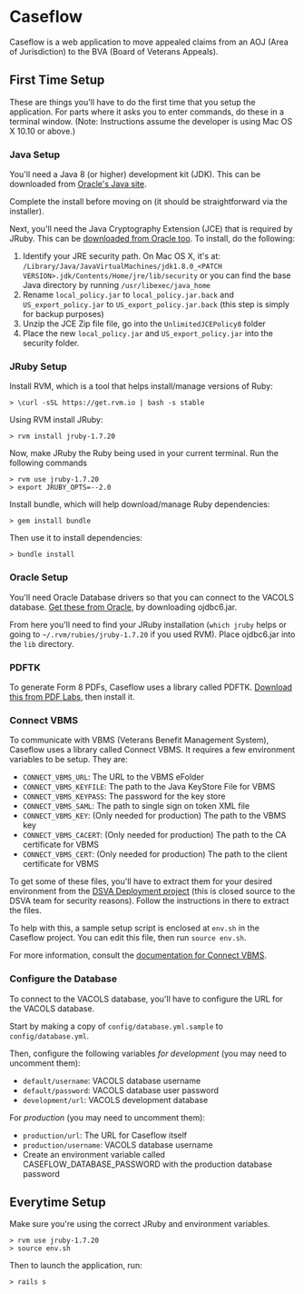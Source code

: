 # Caseflow

Caseflow is a web application to move appealed claims from an AOJ (Area of Jurisdiction) to the BVA (Board of Veterans Appeals).

## First Time Setup

These are things you'll have to do the first time that you setup the application. For parts where it asks you to enter commands, do these in a terminal window. (Note: Instructions assume the developer is using Mac OS X 10.10 or above.)

### Java Setup

You'll need a Java 8 (or higher) development kit (JDK). This can be downloaded from [Oracle's Java site](http://www.oracle.com/technetwork/java/javase/downloads/index.html).

Complete the install before moving on (it should be straightforward via the installer).

Next, you'll need the Java Cryptography Extension (JCE) that is required by JRuby. This can be [downloaded from Oracle too](http://www.oracle.com/technetwork/java/javase/downloads/jce8-download-2133166.html). To install, do the following:

1. Identify your JRE security path. On Mac OS X, it's at: `/Library/Java/JavaVirtualMachines/jdk1.8.0_<PATCH VERSION>.jdk/Contents/Home/jre/lib/security` or you can find the base Java directory by running `/usr/libexec/java_home`
1. Rename `local_policy.jar` to `local_policy.jar.back` and `US_export_policy.jar` to `US_export_policy.jar.back` (this step is simply for backup purposes)
1. Unzip the JCE Zip file file, go into the `UnlimitedJCEPolicy8` folder
1. Place the new `local_policy.jar` and `US_export_policy.jar` into the security folder.

### JRuby Setup

Install RVM, which is a tool that helps install/manage versions of Ruby:

 `> \curl -sSL https://get.rvm.io | bash -s stable`

Using RVM install JRuby:

`> rvm install jruby-1.7.20`

Now, make JRuby the Ruby being used in your current terminal. Run the following commands

```
> rvm use jruby-1.7.20
> export JRUBY_OPTS=--2.0
```

Install bundle, which will help download/manage Ruby dependencies:

`> gem install bundle`

Then use it to install dependencies:

`> bundle install`

### Oracle Setup

You'll need Oracle Database drivers so that you can connect to the VACOLS database. [Get these from Oracle](http://www.oracle.com/technetwork/apps-tech/jdbc-112010-090769.html), by downloading ojdbc6.jar.

From here you'll need to find your JRuby installation (`which jruby` helps or going to `~/.rvm/rubies/jruby-1.7.20` if you used RVM). Place ojdbc6.jar into the `lib` directory.

### PDFTK

To generate Form 8 PDFs, Caseflow uses a library called PDFTK. [Download this from PDF Labs](https://www.pdflabs.com/tools/pdftk-the-pdf-toolkit/pdftk_server-2.02-mac_osx-10.6-setup.pkg), then install it.

### Connect VBMS

To communicate with VBMS (Veterans Benefit Management System), Caseflow uses a library called Connect VBMS. It requires a few environment variables to be setup. They are:

- `CONNECT_VBMS_URL`: The URL to the VBMS eFolder
- `CONNECT_VBMS_KEYFILE`: The path to the Java KeyStore File for VBMS
- `CONNECT_VBMS_KEYPASS`: The password for the key store
- `CONNECT_VBMS_SAML`: The path to single sign on token XML file
- `CONNECT_VBMS_KEY`: (Only needed for production) The path to the VBMS key
- `CONNECT_VBMS_CACERT`: (Only needed for production) The path to the CA certificate for VBMS
- `CONNECT_VBMS_CERT`: (Only needed for production) The path to the client certificate for VBMS

To get some of these files, you'll have to extract them for your desired environment from the [DSVA Deployment project](https://github.com/department-of-veterans-affairs/deployment) (this is closed source to the DSVA team for security reasons). Follow the instructions in there to extract the files.

To help with this, a sample setup script is enclosed at `env.sh` in the Caseflow project. You can edit this file, then run `source env.sh`.

For more information, consult the [documentation for Connect VBMS](https://github.com/department-of-veterans-affairs/connect_vbms).

### Configure the Database

To connect to the VACOLS database, you'll have to configure the URL for the VACOLS database.

Start by making a copy of `config/database.yml.sample` to `config/database.yml`.

Then, configure the following variables *for development* (you may need to uncomment them):

- `default/username`: VACOLS database username
- `default/password`: VACOLS database user password
- `development/url`: VACOLS development database

For *production* (you may need to uncomment them):

- `production/url`: The URL for Caseflow itself
- `production/username`: VACOLS database username
- Create an environment variable called CASEFLOW_DATABASE_PASSWORD with the production database password

## Everytime Setup

Make sure you're using the correct JRuby and environment variables.

```
> rvm use jruby-1.7.20
> source env.sh
```

Then to launch the application, run:

```
> rails s
```
